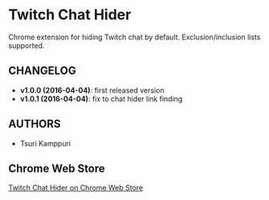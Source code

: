 # Twitch Chat Hider

Chrome extension for hiding Twitch chat by default. Exclusion/inclusion lists supported.

## CHANGELOG ##

* **v1.0.0 (2016-04-04)**: first released version
* **v1.0.1 (2016-04-04)**: fix to chat hider link finding

## AUTHORS ##

* Tsuri Kamppuri

## Chrome Web Store ##
[Twitch Chat Hider on Chrome Web Store](https://chrome.google.com/webstore/detail/twitch-chat-hider/ndcgieheiojhoekkjdcipkbghnmbkiab)
